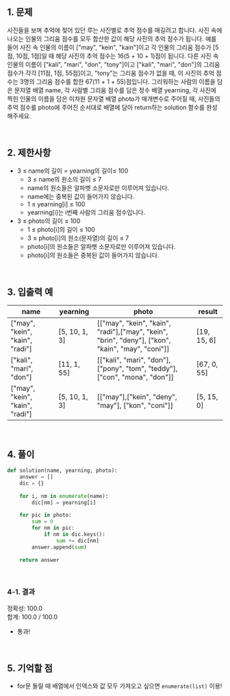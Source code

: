 ## 1. 문제

사진들을 보며 추억에 젖어 있던 루는 사진별로 추억 점수를 매길려고 합니다. 사진 속에 나오는 인물의 그리움 점수를 모두 합산한 값이 해당 사진의 추억 점수가 됩니다. 예를 들어 사진 속 인물의 이름이 ["may", "kein", "kain"]이고 각 인물의 그리움 점수가 [5점, 10점, 1점]일 때 해당 사진의 추억 점수는 16(5 + 10 + 1)점이 됩니다. 다른 사진 속 인물의 이름이 ["kali", "mari", "don", "tony"]이고 ["kali", "mari", "don"]의 그리움 점수가 각각 [11점, 1점, 55점]이고, "tony"는 그리움 점수가 없을 때, 이 사진의 추억 점수는 3명의 그리움 점수를 합한 67(11 + 1 + 55)점입니다.
그리워하는 사람의 이름을 담은 문자열 배열 name, 각 사람별 그리움 점수를 담은 정수 배열 yearning, 각 사진에 찍힌 인물의 이름을 담은 이차원 문자열 배열 photo가 매개변수로 주어질 때, 사진들의 추억 점수를 photo에 주어진 순서대로 배열에 담아 return하는 solution 함수를 완성해주세요.

<br>

## 2. 제한사항

- 3 ≤ name의 길이 = yearning의 길이≤ 100
    - 3 ≤ name의 원소의 길이 ≤ 7
    - name의 원소들은 알파벳 소문자로만 이루어져 있습니다.
    - name에는 중복된 값이 들어가지 않습니다.
    - 1 ≤ yearning[i] ≤ 100
    - yearning[i]는 i번째 사람의 그리움 점수입니다.
- 3 ≤ photo의 길이 ≤ 100
    - 1 ≤ photo[i]의 길이 ≤ 100
    - 3 ≤ photo[i]의 원소(문자열)의 길이 ≤ 7
    - photo[i]의 원소들은 알파벳 소문자로만 이루어져 있습니다.
    - photo[i]의 원소들은 중복된 값이 들어가지 않습니다.

<br>

## 3. 입출력 예

|name|yearning|photo|result|
|---|---|---|---|
|["may", "kein", "kain", "radi"]|[5, 10, 1, 3]|[["may", "kein", "kain", "radi"],["may", "kein", "brin", "deny"], ["kon", "kain", "may", "coni"]]|[19, 15, 6]|
|["kali", "mari", "don"]|[11, 1, 55]|[["kali", "mari", "don"], ["pony", "tom", "teddy"], ["con", "mona", "don"]]|[67, 0, 55]|
|["may", "kein", "kain", "radi"]|[5, 10, 1, 3]|[["may"],["kein", "deny", "may"], ["kon", "coni"]]|[5, 15, 0]|

<br>

## 4. 풀이

```python
def solution(name, yearning, photo):
    answer = []
    dic = {}
    
    for i, nm in enumerate(name):
        dic[nm] = yearning[i]
    
    for pic in photo:
        sum = 0
        for nm in pic:
            if nm in dic.keys():
                sum += dic[nm]
        answer.append(sum)
    
    return answer
```

<br>

### 4-1. 결과

정확성: 100.0   
합계: 100.0 / 100.0

- 통과!

<br>

## 5. 기억할 점

- for문 돌릴 때 배열에서 인덱스와 값 모두 가져오고 싶으면 `enumerate(list)` 이용!